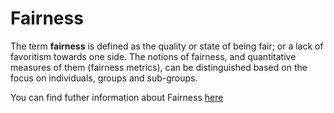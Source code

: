 # Fairness

The term **fairness** is defined as the quality or state of being fair; or a lack of favoritism towards one side. The notions of fairness, and quantitative measures of them (fairness metrics), can be distinguished based on the focus on individuals, groups and sub-groups.

You can find futher information about Fairness [here](../../T3.3/fairness.md)
